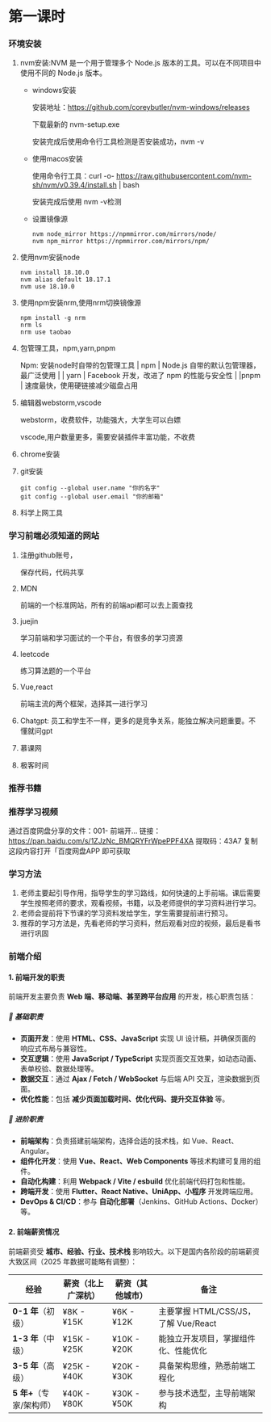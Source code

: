 # 第一课时

### 环境安装

1. nvm安装:NVM 是一个用于管理多个 Node.js 版本的工具。可以在不同项目中使用不同的 Node.js 版本。

    - windows安装

      安装地址：https://github.com/coreybutler/nvm-windows/releases

      下载最新的 nvm-setup.exe

      安装完成后使用命令行工具检测是否安装成功，nvm -v

    - 使用macos安装

      使用命令行工具：curl -o- https://raw.githubusercontent.com/nvm-sh/nvm/v0.39.4/install.sh | bash

      安装完成后使用 nvm -v检测

    - 设置镜像源

      ```she
      nvm node_mirror https://npmmirror.com/mirrors/node/
      nvm npm_mirror https://npmmirror.com/mirrors/npm/
      
      ```

2. 使用nvm安装node

   ```shell
   nvm install 18.10.0
   nvm alias default 18.17.1
   nvm use 18.10.0
   ```

3. 使用npm安装nrm,使用nrm切换镜像源

   ```shell
   npm install -g nrm
   nrm ls
   nrm use taobao
   ```

4. 包管理工具，npm,yarn,pnpm

   Npm: 安装node时自带的包管理工具
   | npm | Node.js 自带的默认包管理器，最广泛使用 |
   | yarn | Facebook 开发，改进了 npm 的性能与安全性 |
   |pnpm | 速度最快，使用硬链接减少磁盘占用


5. 编辑器webstorm,vscode

   webstorm，收费软件，功能强大，大学生可以白嫖

   vscode,用户数量更多，需要安装插件丰富功能，不收费

6. chrome安装

7. git安装

   ```shell
   git config --global user.name "你的名字"
   git config --global user.email "你的邮箱"
   ```

8. 科学上网工具

### 学习前端必须知道的网站

1. 注册github账号，

   保存代码，代码共享

2. MDN

   前端的一个标准网站，所有的前端api都可以去上面查找

3. juejin

   学习前端和学习面试的一个平台，有很多的学习资源

4. leetcode

   练习算法题的一个平台

5. Vue,react

   前端主流的两个框架，选择其一进行学习

6. Chatgpt: 员工和学生不一样，更多的是竞争关系，能独立解决问题重要。不懂就问gpt

7. 慕课网

8. 极客时间

### 推荐书籍

### 推荐学习视频

通过百度网盘分享的文件：001- 前端开...
链接：https://pan.baidu.com/s/1ZJzNc_BMQRYFrWpePPF4XA
提取码：43A7
复制这段内容打开「百度网盘APP 即可获取

### 学习方法

1. 老师主要起引导作用，指导学生的学习路线，如何快速的上手前端。课后需要学生按照老师的要求，观看视频，书籍，以及老师提供的学习资料进行学习。
2. 老师会提前将下节课的学习资料发给学生，学生需要提前进行预习。
3. 推荐的学习方法是，先看老师的学习资料，然后观看对应的视频，最后是看书进行巩固

### 前端介绍

#### **1. 前端开发的职责**

前端开发主要负责 **Web 端、移动端、甚至跨平台应用** 的开发，核心职责包括：

##### **🔹 基础职责**

- **页面开发**：使用 **HTML、CSS、JavaScript** 实现 UI 设计稿，并确保页面的响应式布局与兼容性。
- **交互逻辑**：使用 **JavaScript / TypeScript** 实现页面交互效果，如动态动画、表单校验、数据处理等。
- **数据交互**：通过 **Ajax / Fetch / WebSocket** 与后端 API 交互，渲染数据到页面。
- **优化性能**：包括 **减少页面加载时间、优化代码、提升交互体验** 等。

##### **🔹 进阶职责**

- **前端架构**：负责搭建前端架构，选择合适的技术栈，如 Vue、React、Angular。
- **组件化开发**：使用 **Vue、React、Web Components** 等技术构建可复用的组件。
- **自动化构建**：利用 **Webpack / Vite / esbuild** 优化前端代码打包和性能。
- **跨端开发**：使用 **Flutter、React Native、UniApp、小程序** 开发跨端应用。
- **DevOps & CI/CD**：参与 **自动化部署**（Jenkins、GitHub Actions、Docker）等。

#### **2. 前端薪资情况**

前端薪资受 **城市、经验、行业、技术栈** 影响较大。以下是国内各阶段的前端薪资大致区间（2025 年数据可能略有调整）：

| 经验               | 薪资（北上广深杭）   | 薪资（其他城市）    | 备注                            |
|------------------|-------------|-------------|-------------------------------|
| **0-1 年**（初级）    | ¥8K - ¥15K  | ¥6K - ¥12K  | 主要掌握 HTML/CSS/JS，了解 Vue/React |
| **1-3 年**（中级）    | ¥15K - ¥25K | ¥10K - ¥20K | 能独立开发项目，掌握组件化、性能优化            |
| **3-5 年**（高级）    | ¥25K - ¥40K | ¥20K - ¥30K | 具备架构思维，熟悉前端工程化                |
| **5 年+**（专家/架构师） | ¥40K - ¥80K | ¥30K - ¥50K | 参与技术选型，主导前端架构                 |
